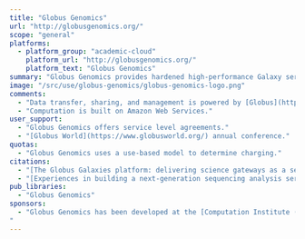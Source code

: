 ```yaml
---
title: "Globus Genomics"
url: "http://globusgenomics.org/"
scope: "general"
platforms:
  - platform_group: "academic-cloud"
    platform_url: "http://globusgenomics.org/"
    platform_text: "Globus Genomics"
summary: "Globus Genomics provides hardened high-performance Galaxy servers running with Globus on AWS."
image: "/src/use/globus-genomics/globus-genomics-logo.png"
comments:
  - "Data transfer, sharing, and management is powered by [Globus](https://www.globus.org/research-data-management-simplified)."
  - "Computation is built on Amazon Web Services."
user_support:
  - "Globus Genomics offers service level agreements."
  - "[Globus World](https://www.globusworld.org/) annual conference." 
quotas:
  - "Globus Genomics uses a use-based model to determine charging."
citations:
  - "[The Globus Galaxies platform: delivering science gateways as a service](https://doi.org/10.1002/cpe.3486), Ravi Madduri, Kyle Chard, Ryan Chard, Lukasz Lacinski, Alex Rodriguez, Dinanath Sulakhe, David Kelly, Utpal Dave, Ian Foster. *Concurrency and Computation: Practice and Experience* 29 April 2015 doi: /10.1002/cpe.3486"
  - "[Experiences in building a next-generation sequencing analysis service using galaxy, globus online and Amazon web service](https://doi.org/10.1145/2484762.2484827), Ravi K. Madduri, Paul Dave, Dinanath Sulakhe, Lukasz Lacinski, Bo Liu, Ian T. Foster. XSEDE '13 Proceedings of the Conference on Extreme Science and Engineering Discovery Environment: Gateway to Discovery, doi: 10.1145/2484762.2484827"  
pub_libraries:
  - "Globus Genomics"
sponsors:
  - "Globus Genomics has been developed at the [Computation Institute (CI)](http://ci.uchicago.edu/). The CI is a joint institute between the [University of Chicago](http://uchicago.edu/) and [Argonne National Laboratory](http://anl.gov/).
"
---
```

